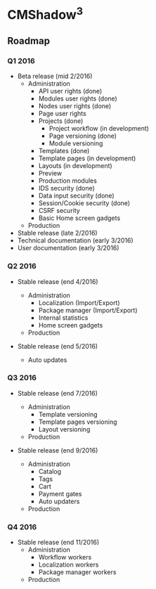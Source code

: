 # CMShadow<sup>3</sup>

## Roadmap

### Q1 2016

- Beta release (mid 2/2016)
  - Administration
    - API user rights (done)
    - Modules user rights (done)
    - Nodes user rights (done)
    - Page user rights
    - Projects (done)
      - Project workflow (in development)
      - Page versioning (done)
      - Module versioning
    - Templates (done)
    - Template pages (in development)
    - Layouts (in development)
    - Preview
    - Production modules
    - IDS security (done)
    - Data input security (done)
    - Session/Cookie security (done)
    - CSRF security
    - Basic Home screen gadgets
  - Production
- Stable release (late 2/2016)
- Technical documentation (early 3/2016)
- User documentation (early 3/2016)

### Q2 2016

- Stable release (end 4/2016)
  - Administration 
    - Localization (Import/Export)
    - Package manager (Import/Export)
    - Internal statistics
    - Home screen gadgets
  - Production 

- Stable release (end 5/2016)
  - Auto updates
  
### Q3 2016

- Stable release (end 7/2016)
  - Administration
    - Template versioning
    - Template pages versioning
    - Layout versioning
  - Production
  
- Stable release (end 9/2016)
  - Administration
    - Catalog
    - Tags
    - Cart
    - Payment gates
    - Auto updaters
  - Production

### Q4 2016

- Stable release (end 11/2016)
  - Administration
    - Workflow workers
    - Localization workers
    - Package manager workers
  - Production
